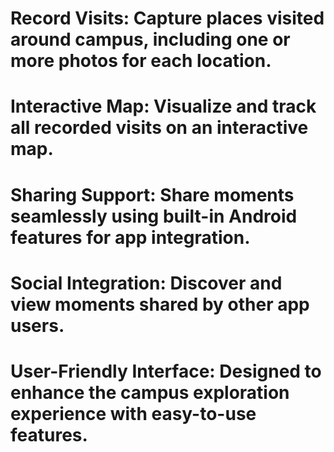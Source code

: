 # Record Visits: Capture places visited around campus, including one or more photos for each location.
# Interactive Map: Visualize and track all recorded visits on an interactive map.
# Sharing Support: Share moments seamlessly using built-in Android features for app integration.
# Social Integration: Discover and view moments shared by other app users.
# User-Friendly Interface: Designed to enhance the campus exploration experience with easy-to-use features.
